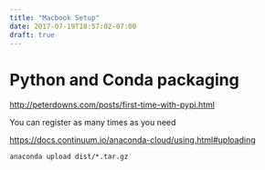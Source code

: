```yaml
---
title: "Macbook Setup"
date: 2017-07-19T18:57:02-07:00
draft: true
---
```


# Python and Conda packaging


http://peterdowns.com/posts/first-time-with-pypi.html

You can register as many times as you need

https://docs.continuum.io/anaconda-cloud/using.html#uploading


```
anaconda upload dist/*.tar.gz
```
